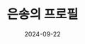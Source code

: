 ---
# Leave the homepage title empty to use the site title
title: "은송의 프로필"
date: 2024-09-22
type: landing

design:
  # Default section spacing
  spacing: "6rem"

sections:
  - block: about.biography
    id: about
    content:
      title: ""
      username: admin
    design:
      background:
        image:
          filename: Slight Ocean View.jpg
          # Optional: Set background image options
          size: cover
          position: center
          parallax: false

  - block: features
    id: research_interests
    content:
      title: '<span style="font-size:75%">Research Interests</span>'
      text: '저는 다음과 같은 연구/개발 분야에 관심을 쏟고 있습니다.<br><br><br><br>'
      items:
        - name: 임베디드 시스템 (Embedded Systems)
          icon: microchip
          icon_pack: fas
          description: '<span style="font-size:90%">실시간 시스템 설계 및 개발, IoT 장치의 내장 시스템 개발.</span><br><br>'
        - name: 사물인터넷 (IoT)
          icon: wifi
          icon_pack: fas
          description: '<span style="font-size:90%">IoT 네트워크 및 센서 통신을 통한 스마트 디바이스 개발.</span><br><br>'
        - name: 정보보안 (Information Security)
          icon: lock
          icon_pack: fas
          description: '<span style="font-size:90%">데이터 보안, 네트워크 보안, 암호화 기술 등 정보보안 솔루션 개발.</span><br><br>'
        - name: 인공지능 (AI)
          icon: brain
          icon_pack: fas
          description: '<span style="font-size:90%">AI를 활용한 IoT 기기와 보안 시스템의 지능형 분석.</span><br><br>'
        - name: 클라우드 컴퓨팅 (Cloud Computing)
          icon: cloud
          icon_pack: fas
          description: '<span style="font-size:90%">임베디드 시스템과 IoT를 위한 클라우드 기반 인프라 설계.</span><br><br>'
        - name: 네트워크 보안 (Network Security)
          icon: shield-alt
          icon_pack: fas
          description: '<span style="font-size:90%">IoT 및 임베디드 장치의 네트워크 보안 프로토콜 설계.</span><br><br>'

  - block: features
    id: language_skills
    content:
      title: '<span style="font-size:75%">Language Skills</span>'
      text: '주요 프로그래밍 언어 및 기술 스택:<br><br><br><br>'
      items:
        - name: Python
          icon: python
          icon_pack: fab
          description: '<span style="font-size:90%">데이터 과학, AI 및 웹 개발을 위한 파이썬.</span><br><br>'
        - name: JavaScript
          icon: js
          icon_pack: fab
          description: '<span style="font-size:90%">웹 및 서버 사이드 개발을 위한 자바스크립트.</span><br><br>'
        - name: C++
          icon: cpanel
          icon_pack: fab
          description: '<span style="font-size:90%">고성능 응용 프로그램과 시스템 개발에 사용되는 C++.</span><br><br>'
        - name: HTML5
          icon: html5
          icon_pack: fab
          description: '<span style="font-size:90%">웹 페이지 구조화를 위한 HTML5.</span><br><br>'
        - name: CSS3
          icon: css3-alt
          icon_pack: fab
          description: '<span style="font-size:90%">웹 페이지 스타일링을 위한 CSS3.</span><br><br>'
        - name: SQL
          icon: database
          icon_pack: fas
          description: '<span style="font-size:90%">데이터베이스 관리를 위한 SQL.</span><br><br>'
---
